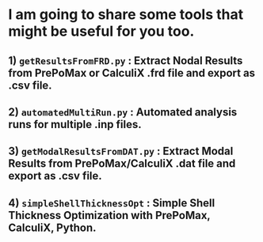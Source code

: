 # I am going to share some tools that might be useful for you too. 

## 1) `getResultsFromFRD.py` : Extract Nodal Results from PrePoMax or CalculiX .frd file and export as .csv file.
## 2) `automatedMultiRun.py` : Automated analysis runs for multiple .inp files.
## 3) `getModalResultsFromDAT.py` : Extract Modal Results from PrePoMax/CalculiX .dat file and export as .csv file.
## 4) `simpleShellThicknessOpt` : Simple Shell Thickness Optimization with PrePoMax, CalculiX, Python.
